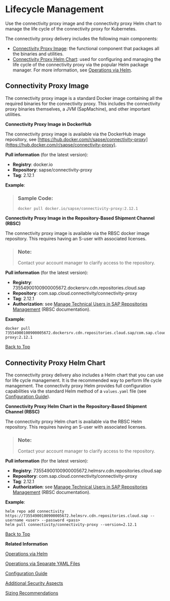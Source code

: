 <!-- loio60c0a459311942ae89312976cdd684dc -->

# Lifecycle Management

Use the connectivity proxy image and the connectivity proxy Helm chart to manage the life cycle of the connectivity proxy for Kubernetes.

The connectivity proxy delivery includes the following main components:

-   [Connectivity Proxy Image](lifecycle-management-60c0a45.md#loio60c0a459311942ae89312976cdd684dc__image): the functional component that packages all the binaries and utilities.
-   [Connectivity Proxy Helm Chart](lifecycle-management-60c0a45.md#loio60c0a459311942ae89312976cdd684dc__chart): used for configuring and managing the life cycle of the connectivity proxy via the popular Helm package manager. For more information, see [Operations via Helm](operations-via-helm-23fc110.md).



<a name="loio60c0a459311942ae89312976cdd684dc__image"/>

## Connectivity Proxy Image

The connectivity proxy image is a standard Docker image containing all the required binaries for the connectivity proxy. This includes the connectivity proxy binaries themselves, a JVM \(SapMachine\), and other important utilities.

**Connectivity Proxy Image in DockerHub**

The connectivity proxy image is available via the DockerHub image repository, see [https://hub.docker.com/r/sapse/connectivity-proxy](https://hub.docker.com/r/sapse/connectivity-proxy).

**Pull information** \(for the latest version\):

-   **Registry**: docker.io
-   **Repository**: sapse/connectivity-proxy
-   **Tag**: 2.12.1

**Example**:

> ### Sample Code:  
> ```
> docker pull docker.io/sapse/connectivity-proxy:2.12.1
> 
> ```

**Connectivity Proxy Image in the Repository-Based Shipment Channel \(RBSC\)**

The connectivity proxy image is available via the RBSC docker image repository. This requires having an S-user with associated licenses.

> ### Note:  
> Contact your account manager to clarify access to the repository.

**Pull information** \(for the latest version\):

-   **Registry**: 73554900100900005672.dockersrv.cdn.repositories.cloud.sap
-   **Repository**: com.sap.cloud.connectivity/connectivity-proxy
-   **Tag**: 2.12.1
-   **Authorization**: see [Manage Technical Users in SAP Repositories Management](https://help.sap.com/viewer/0a64be17478d4f5ba45d14ab62b0d74c/Cloud/en-US/7e83dfc309834942b441fc2106c5b7f5.html) \(RBSC documentation\).

**Example**:

```
docker pull 73554900100900005672.dockersrv.cdn.repositories.cloud.sap/com.sap.cloud.connectivity/connectivity-proxy:2.12.1

```

[Back to Top](lifecycle-management-60c0a45.md#loio60c0a459311942ae89312976cdd684dc__top)



<a name="loio60c0a459311942ae89312976cdd684dc__chart"/>

## Connectivity Proxy Helm Chart

The connectivity proxy delivery also includes a Helm chart that you can use for life cycle management. It is the recommended way to perform life cycle management. The connectivity proxy Helm provides full configuration capabilities via the standard Helm method of a `values.yaml` file \(see [Configuration Guide](configuration-guide-eaa8204.md)\).

**Connectivity Proxy Helm Chart in the Repository-Based Shipment Channel \(RBSC\)**

The connectivity proxy Helm chart is available via the RBSC Helm repository. This requires having an S-user with associated licenses.

> ### Note:  
> Contact your account manager to clarify access to the repository.

**Pull information** \(for the latest version\):

-   **Registry**: 73554900100900005672.helmsrv.cdn.repositories.cloud.sap
-   **Repository**: com.sap.cloud.connectivity/connectivity-proxy
-   **Tag**: 2.12.1
-   **Authorization**: see [Manage Technical Users in SAP Repositories Management](https://help.sap.com/viewer/0a64be17478d4f5ba45d14ab62b0d74c/Cloud/en-US/7e83dfc309834942b441fc2106c5b7f5.html) \(RBSC documentation\).

**Example**:

```
helm repo add connectivity https://73554900100900005672.helmsrv.cdn.repositories.cloud.sap --username <user> --password <pass>
helm pull connectivity/connectivity-proxy --version=2.12.1
```

[Back to Top](lifecycle-management-60c0a45.md#loio60c0a459311942ae89312976cdd684dc__top)

**Related Information**  


[Operations via Helm](operations-via-helm-23fc110.md "Use the Helm chart to configure and manage the life cycle of the connectivity proxy for Kubernetes.")

[Operations via Separate YAML Files](operations-via-separate-yaml-files-2b0002b.md "Using separate YAML files to configure and manage the life cycle of the connectivity proxy for Kubernetes.")

[Configuration Guide](configuration-guide-eaa8204.md "Find an overview of configuration parameters for the connectivity proxy for Kubernetes.")

[Additional Security Aspects](additional-security-aspects-0cd3a3a.md "Considerations on security for the traffic flow and configuration of the connectivity proxy for Kubernetes.")

[Sizing Recommendations](sizing-recommendations-204822a.md "Find basic sizing guidance for the connectivity proxy for Kubernetes.")

